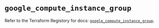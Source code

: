 # `google_compute_instance_group`

Refer to the Terraform Registory for docs: [`google_compute_instance_group`](https://registry.terraform.io/providers/hashicorp/google/4.62.0/docs/resources/compute_instance_group).

